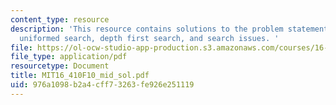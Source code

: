 ```yaml
---
content_type: resource
description: 'This resource contains solutions to the problem statements related to
  uniformed search, depth first search, and search issues. '
file: https://ol-ocw-studio-app-production.s3.amazonaws.com/courses/16-410-principles-of-autonomy-and-decision-making-fall-2010/976a1098b2a4cff73263fe926e251119_MIT16_410F10_mid_sol.pdf
file_type: application/pdf
resourcetype: Document
title: MIT16_410F10_mid_sol.pdf
uid: 976a1098-b2a4-cff7-3263-fe926e251119
---
```

